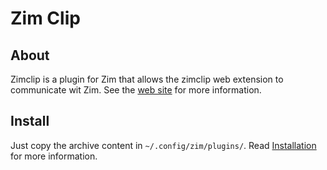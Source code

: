 # Zim Clip

## About

Zimclip is a plugin for Zim that allows the zimclip web extension to communicate wit Zim. See the [web site](http://omacronides.com/projets/zim-clip/) for more information.

## Install

Just copy the archive content in ``~/.config/zim/plugins/``. Read [Installation](http://omacronides.com/projets/zim-clip/install/) for more information.


